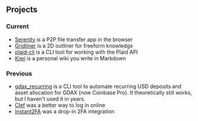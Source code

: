 ## Projects

### Current

* <a href="https://serenity.markhudnall.com" target=_blank>Serenity</a> is a P2P file transfer app in the browser
* <a href="https://gridliner.app" target=_blank>Gridliner</a> is a 2D outliner for freeform knowledge
* <a href="https://github.com/landakram/plaid-cli" target=_blank>plaid-cli</a> is a CLI tool for working with the Plaid API
* <a href="https://github.com/landakram/kiwi" target=_blank>Kiwi</a> is a personal wiki you write in Markdown

### Previous

* <a href="https://github.com/landakram/gdax_recurring" target=_blank>gdax_recurring</a> is a CLI tool to automate recurring USD deposits and asset allocation for GDAX (now Coinbase Pro). It theoretically still works, but I haven't used it in years.
* <a href="https://web.archive.org/web/20161108070329/https://getclef.com/" target=_blank>Clef</a> was a better way to log in online
* <a href="https://www.producthunt.com/posts/instant-2fa" target=_blank>Instant2FA</a> was a drop-in 2FA integration
